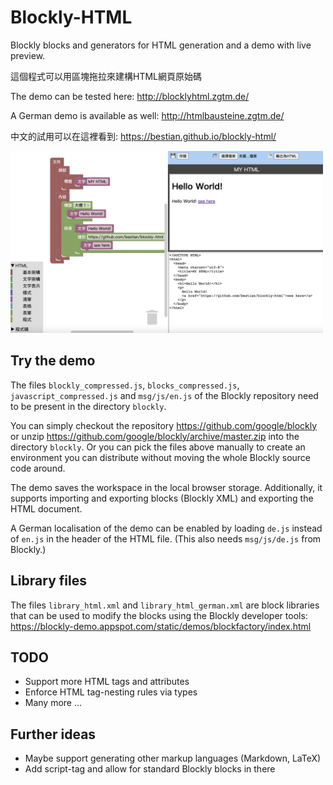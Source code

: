 # Blockly-HTML
Blockly blocks and generators for HTML generation and a demo with live preview.

這個程式可以用區塊拖拉來建構HTML網頁原始碼

The demo can be tested here: http://blocklyhtml.zgtm.de/

A German demo is available as well: http://htmlbausteine.zgtm.de/

中文的試用可以在這裡看到: https://bestian.github.io/blockly-html/

<img src="screenshot.png" width="500" alt="Screenshot" />

## Try the demo

The files `blockly_compressed.js`, `blocks_compressed.js`, `javascript_compressed.js` and `msg/js/en.js`
of the Blockly repository need to be present in the directory `blockly`.

You can simply checkout the repository https://github.com/google/blockly or unzip https://github.com/google/blockly/archive/master.zip into the directory `blockly`.
Or you can pick the files above manually to create an environment you can distribute without moving the whole Blockly source code around.

The demo saves the workspace in the local browser storage. 
Additionally, it supports importing and exporting blocks (Blockly XML) and exporting the HTML document.

A German localisation of the demo can be enabled by loading `de.js` instead of `en.js` in the header of the HTML file. (This also needs `msg/js/de.js` from Blockly.)

## Library files

The files `library_html.xml` and `library_html_german.xml` are block libraries that can be used to modify the blocks using the Blockly developer tools: https://blockly-demo.appspot.com/static/demos/blockfactory/index.html

## TODO
 * Support more HTML tags and attributes
 * Enforce HTML tag-nesting rules via types
 * Many more …

## Further ideas
 * Maybe support generating other markup languages (Markdown, LaTeX)
 * Add script-tag and allow for standard Blockly blocks in there

